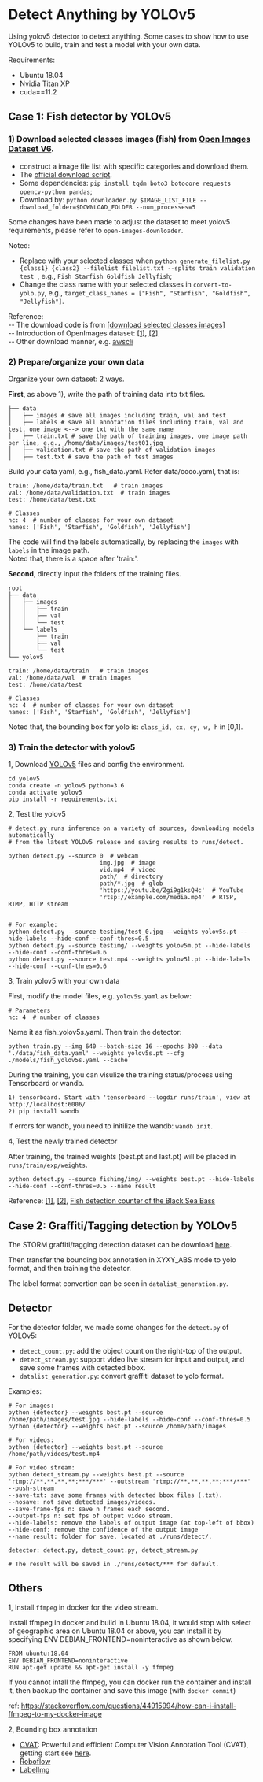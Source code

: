 # Detect Anything by YOLOv5

Using yolov5 detector to detect anything. Some cases to show how to use YOLOv5 to build, train and test a model with your own data.

Requirements:

- Ubuntu 18.04
- Nvidia Titan XP
- cuda==11.2





## Case 1: Fish detector by YOLOv5

### 1) Download selected classes images (fish) from [Open Images Dataset V6](https://storage.googleapis.com/openimages/web/download.html).

- construct a image file list with specific categories and download them.    
- The [official download script](https://raw.githubusercontent.com/openimages/dataset/master/downloader.py).    
- Some dependencies: `pip install tqdm boto3 botocore requests opencv-python pandas`;    
- Download by: `python downloader.py $IMAGE_LIST_FILE --download_folder=$DOWNLOAD_FOLDER --num_processes=5`  

Some changes have been made to adjust the dataset to meet yolov5 requirements, please refer to `open-images-downloader`.

Noted:  
- Replace with your selected classes when `python generate_filelist.py {class1} {class2} --filelist filelist.txt --splits train validation test
`, e.g., `Fish Starfish Goldfish Jellyfish`;  
- Change the class name with your selected classes in `convert-to-yolo.py`, e.g., `target_class_names = ["Fish", "Starfish", "Goldfish", "Jellyfish"]`.

Reference:  
-- The download code is from [[download selected classes images]](https://github.com/irvingzhang0512/open-images-downloader)    
-- Introduction of OpenImages dataset: [[1]](https://blog.csdn.net/irving512/article/details/116180438), [[2]](https://www.pianshen.com/article/7415336050/)  
-- Other download manner, e.g. [awscli](https://github.com/cvdfoundation/open-images-dataset#download-full-dataset-with-google-storage-transfer)



### 2) Prepare/organize your own data

Organize your own dataset: 2 ways.

**First**, as above 1), write the path of training data into txt files.

```
├── data
│   ├── images # save all images including train, val and test
│   ├── labels # save all annotation files including train, val and test, one image <--> one txt with the same name
│   ├── train.txt # save the path of training images, one image path per line, e.g., /home/data/images/test01.jpg
│   ├── validation.txt # save the path of validation images
│   ├── test.txt # save the path of test images
```

Build your data yaml, e.g., fish_data.yaml. Refer data/coco.yaml, that is:

```
train: /home/data/train.txt   # train images
val: /home/data/validation.txt  # train images 
test: /home/data/test.txt

# Classes
nc: 4  # number of classes for your own dataset
names: ['Fish', 'Starfish', 'Goldfish', 'Jellyfish'] 
```

The code will find the labels automatically, by replacing the `images` with `labels` in the image path.  
Noted that, there is a space after 'train:'.

**Second**, directly input the folders of the training files.
```
root
├── data
│   ├── images
│   │   ├── train
│   │   ├── val
│   │   └── test
│   └── labels
│       ├── train
│       ├── val
│       └── test
└── yolov5
```
```
train: /home/data/train   # train images
val: /home/data/val  # train images 
test: /home/data/test

# Classes
nc: 4  # number of classes for your own dataset
names: ['Fish', 'Starfish', 'Goldfish', 'Jellyfish'] 
```

Noted that, the bounding box for yolo is: `class_id, cx, cy, w, h` in [0,1].



### 3) Train the detector with yolov5  


1, Download [YOLOv5](https://github.com/ultralytics/yolov5) files and config the environment.   
```
cd yolov5
conda create -n yolov5 python=3.6
conda activate yolov5
pip install -r requirements.txt
```

2, Test the yolov5
```
# detect.py runs inference on a variety of sources, downloading models automatically 
# from the latest YOLOv5 release and saving results to runs/detect.

python detect.py --source 0  # webcam
                          img.jpg  # image
                          vid.mp4  # video
                          path/  # directory
                          path/*.jpg  # glob
                          'https://youtu.be/Zgi9g1ksQHc'  # YouTube
                          'rtsp://example.com/media.mp4'  # RTSP, RTMP, HTTP stream


# For example:
python detect.py --source testimg/test_0.jpg --weights yolov5s.pt --hide-labels --hide-conf --conf-thres=0.5
python detect.py --source testimg/ --weights yolov5m.pt --hide-labels --hide-conf --conf-thres=0.6
python detect.py --source test.mp4 --weights yolov5l.pt --hide-labels --hide-conf --conf-thres=0.6
```

3, Train yolov5 with your own data

First, modify the model files, e.g. `yolov5s.yaml` as below:  
```
# Parameters
nc: 4  # number of classes
```
Name it as fish_yolov5s.yaml. Then train the detector:  

```
python train.py --img 640 --batch-size 16 --epochs 300 --data './data/fish_data.yaml' --weights yolov5s.pt --cfg ./models/fish_yolov5s.yaml --cache
```

During the training, you can visulize the training status/process using Tensorboard or wandb. 

```
1) tensorboard. Start with 'tensorboard --logdir runs/train', view at http://localhost:6006/
2) pip install wandb
```

If errors for wandb, you need to initilize the wandb: `wandb init`. 


4, Test the newly trained detector  

After training, the trained weights (best.pt and last.pt) will be placed in `runs/train/exp/weights`. 
```
python detect.py --source fishimg/img/ --weights best.pt --hide-labels --hide-conf --conf-thres=0.5 --name result
```



Reference: [[1]](http://article.docway.net/it/details/6072e8bc0a6c640f8b462446), [[2]](https://www.mdnice.com/writing/328959e2439045849a06933c6380e148), [Fish detection counter of the Black Sea Bass](https://github.com/OnurcanKoken/Fish_Counter_YOLOv5L)




## Case 2: Graffiti/Tagging detection by YOLOv5

The STORM graffiti/tagging detection dataset can be download [here](https://zenodo.org/record/3238357#.YbXveH1ByYA).   

Then transfer the bounding box annotation in XYXY_ABS mode to yolo format, and then training the detector.

The label format convertion can be seen in `datalist_generation.py`.


## Detector

For the detector folder, we made some changes for the `detect.py` of YOLOv5:  
- `detect_count.py`: add the object count on the right-top of the output.
- `detect_stream.py`: support video live stream for input and output, and save some frames with detected bbox. 
- `datalist_generation.py`: convert graffiti dataset to yolo format.

Examples: 
```
# For images:
python {detector} --weights best.pt --source /home/path/images/test.jpg --hide-labels --hide-conf --conf-thres=0.5 
python {detector} --weights best.pt --source /home/path/images

# For videos:
python {detector} --weights best.pt --source /home/path/videos/test.mp4

# For video stream:
python detect_stream.py --weights best.pt --source 'rtmp://**.**.**.**:***/***' --outstream 'rtmp://**.**.**.**:***/***' --push-stream
--save-txt: save some frames with detected bbox files (.txt).
--nosave: not save detected images/videos.
--save-frame-fps n: save n frames each second.
--output-fps n: set fps of output video stream.
--hide-labels: remove the labels of output image (at top-left of bbox)
--hide-conf: remove the confidence of the output image
--name result: folder for save, located at ./runs/detect/.

detector: detect.py, detect_count.py, detect_stream.py

# The result will be saved in ./runs/detect/*** for default.
```




## Others

1, Install `ffmpeg` in docker for the video stream. 

Install ffmpeg in docker and build in Ubuntu 18.04, it would stop with select of geographic area on Ubuntu 18.04 or above, you can install it by specifying ENV DEBIAN_FRONTEND=noninteractive as shown below.

```
FROM ubuntu:18.04
ENV DEBIAN_FRONTEND=noninteractive
RUN apt-get update && apt-get install -y ffmpeg
```

If you cannot intall the ffmpeg, you can docker run the container and install it, then backup the container and save this image (with `docker commit`)

ref: https://stackoverflow.com/questions/44915994/how-can-i-install-ffmpeg-to-my-docker-image


2, Bounding box annotation 

- [CVAT](https://github.com/openvinotoolkit/cvat): Powerful and efficient Computer Vision Annotation Tool (CVAT), getting start see [here](https://blog.roboflow.com/cvat/).  
- [Roboflow](https://docs.roboflow.com/) 
- [LabelImg](https://github.com/tzutalin/labelImg)



